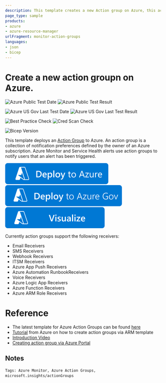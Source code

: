 ```yaml
---
description: This template creates a new Action group on Azure, this action group can be then used for configuring alerts on Azure.
page_type: sample
products:
- azure
- azure-resource-manager
urlFragment: monitor-action-groups
languages:
- json
- bicep
---
```

# Create a new action groupn on Azure.

![Azure Public Test Date](https://azurequickstartsservice.blob.core.windows.net/badges/demos/monitor-action-groups/PublicLastTestDate.svg)
![Azure Public Test Result](https://azurequickstartsservice.blob.core.windows.net/badges/demos/monitor-action-groups/PublicDeployment.svg)

![Azure US Gov Last Test Date](https://azurequickstartsservice.blob.core.windows.net/badges/demos/monitor-action-groups/FairfaxLastTestDate.svg)
![Azure US Gov Last Test Result](https://azurequickstartsservice.blob.core.windows.net/badges/demos/monitor-action-groups/FairfaxDeployment.svg)

![Best Practice Check](https://azurequickstartsservice.blob.core.windows.net/badges/demos/monitor-action-groups/BestPracticeResult.svg)
![Cred Scan Check](https://azurequickstartsservice.blob.core.windows.net/badges/demos/monitor-action-groups/CredScanResult.svg)

![Bicep Version](https://azurequickstartsservice.blob.core.windows.net/badges/demos/monitor-action-groups/BicepVersion.svg)

This template deploys an [Action Group](https://docs.microsoft.com/azure/azure-monitor/platform/action-groups) to Azure. An action group is a collection of notification preferences defined by the owner of an Azure subscription. Azure Monitor and Service Health alerts use action groups to notify users that an alert has been triggered.

[![Deploy To Azure](https://raw.githubusercontent.com/Azure/azure-quickstart-templates/master/1-CONTRIBUTION-GUIDE/images/deploytoazure.svg?sanitize=true)](https://portal.azure.com/#create/Microsoft.Template/uri/https%3A%2F%2Fraw.githubusercontent.com%2FAzure%2Fazure-quickstart-templates%2Fmaster%2Fdemos%2Fmonitor-action-groups%2Fazuredeploy.json)  [![Deploy To Azure US Gov](https://raw.githubusercontent.com/Azure/azure-quickstart-templates/master/1-CONTRIBUTION-GUIDE/images/deploytoazuregov.svg?sanitize=true)](https://portal.azure.us/#create/Microsoft.Template/uri/https%3A%2F%2Fraw.githubusercontent.com%2FAzure%2Fazure-quickstart-templates%2Fmaster%2Fdemos%2Fmonitor-action-groups%2Fazuredeploy.json)  [![Visualize](https://raw.githubusercontent.com/Azure/azure-quickstart-templates/master/1-CONTRIBUTION-GUIDE/images/visualizebutton.svg?sanitize=true)](http://armviz.io/#/?load=https%3A%2F%2Fraw.githubusercontent.com%2FAzure%2Fazure-quickstart-templates%2Fmaster%2Fdemos%2Fmonitor-action-groups%2Fazuredeploy.json)

Currently action groups support the following receivers:
- Email Receivers
- SMS Receivers
- Webhook Receivers
- ITSM Receivers
- Azure App Push Receivers
- Azure Automation RunbookReceivers
- Voice Receivers
- Azure Logic App Receivers
- Azure Function Receivers
- Azure ARM Role Receivers

# Reference

- The latest template for Azure Action Groups can be found [here](https://docs.microsoft.com/azure/templates/microsoft.insights/2019-06-01/actiongroups)
- [Tutorial](https://docs.microsoft.com/azure/azure-monitor/platform/action-groups-create-resource-manager-template) from Azure on how to create action groups via ARM template
- [Introduction Video](https://azure.microsoft.com/resources/videos/azure-friday-azure-monitor-action-groups/)
- [Creating action group via Azure Portal](https://docs.microsoft.com/azure/azure-monitor/platform/action-groups)

## Notes
`Tags: Azure Monitor, Azure Action Groups, microsoft.insights/actionGroups`
